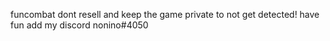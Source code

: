 funcombat dont resell and keep the game private to not get detected!
have fun 
add my discord nonino#4050